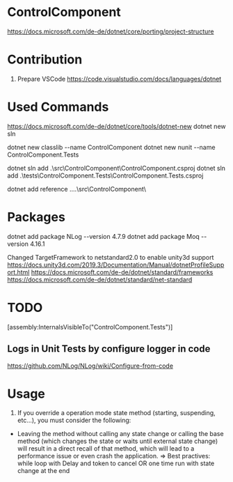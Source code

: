# ControlComponent
https://docs.microsoft.com/de-de/dotnet/core/porting/project-structure

# Contribution
1. Prepare VSCode https://code.visualstudio.com/docs/languages/dotnet

# Used Commands
https://docs.microsoft.com/de-de/dotnet/core/tools/dotnet-new
dotnet new sln

dotnet new classlib --name ControlComponent
dotnet new nunit --name ControlComponent.Tests

dotnet sln add .\src\ControlComponent\ControlComponent.csproj
dotnet sln add .\tests\ControlComponent.Tests\ControlComponent.Tests.csproj

dotnet add reference ..\..\src\ControlComponent\

# Packages
dotnet add package NLog --version 4.7.9
dotnet add package Moq --version 4.16.1


Changed TargetFramework to netstandard2.0 to enable unity3d support
https://docs.unity3d.com/2019.3/Documentation/Manual/dotnetProfileSupport.html
https://docs.microsoft.com/de-de/dotnet/standard/frameworks
https://docs.microsoft.com/de-de/dotnet/standard/net-standard


# TODO
[assembly:InternalsVisibleTo("ControlComponent.Tests")]

## Logs in Unit Tests by configure logger in code
https://github.com/NLog/NLog/wiki/Configure-from-code

# Usage
1. If you override a operation mode state method (starting, suspending, etc...), you must consider the following:
-   Leaving the method without calling any state change or calling the base method (which changes the state or waits until external state change) will result in a direct recall of that method, which will lead to a performance issue or even crash the application.
=> Best practives: while loop with Delay and token to cancel OR one time run with state change at the end